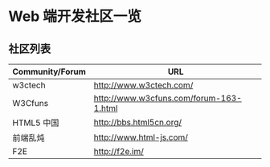 # Web 端开发社区一览

## 社区列表

|Community/Forum|URL|
|---------------|---|
|w3ctech|http://www.w3ctech.com/|
|W3Cfuns|http://www.w3cfuns.com/forum-163-1.html|
|HTML5 中国|http://bbs.html5cn.org/|
|前端乱炖|http://www.html-js.com/|
|F2E|http://f2e.im/|
